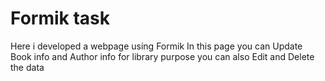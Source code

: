 # Formik task
Here i developed a webpage using Formik
In this page you can Update Book info and Author info for library purpose
you can also Edit and Delete the data
